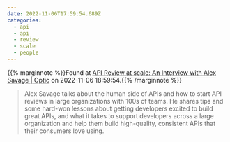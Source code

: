 ```yaml
---
date: 2022-11-06T17:59:54.689Z
categories:
  - api
  - api
  - review
  - scale
  - people
---
```

{{% marginnote %}}Found at [API Review at scale: An Interview with Alex Savage | Optic](https://www.useoptic.com/api-first/api-review-at-scale) on 2022-11-06 18:59:54.{{% /marginnote %}}

> Alex Savage talks about the human side of APIs and how to start API reviews in large organizations with 100s of teams. He shares tips and some hard-won lessons about getting developers excited to build great APIs, and what it takes to support developers across a large organization and help them build high-quality, consistent APIs that their consumers love using.

